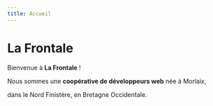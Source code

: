 ```yaml
---
title: Accueil
---
```

# La Frontale

Bienvenue à **La Frontale** !

Nous sommes une **coopérative de développeurs web** née à Morlaix,
 
dans le Nord Finistère, en Bretagne Occidentale.

